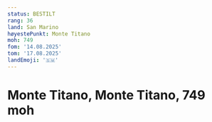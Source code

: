 ```yaml
---
status: BESTILT
rang: 36
land: San Marino
høyestePunkt: Monte Titano
moh: 749
fom: '14.08.2025'
tom: '17.08.2025'
landEmoji: '🇸🇲'
---
```


# Monte Titano, Monte Titano, 749 moh